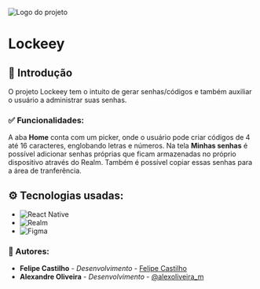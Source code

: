 ![Logo do projeto](https://i.imgur.com/8OJT7dd.png)

# Lockeey

## 📌 Introdução
O projeto Lockeey tem o intuito de gerar senhas/códigos e também auxiliar o usuário a administrar suas senhas.

### ✅ Funcionalidades:
A aba **Home** conta com um picker, onde o usuário pode criar códigos de 4 até 16 caracteres, englobando letras e números. Na tela **Minhas senhas** é possível adicionar senhas próprias que ficam armazenadas no próprio dispositivo através do Realm. Também é possível copiar essas senhas para a área de tranferência.                    

## ⚙️ Tecnologias usadas:
* ![React Native](https://img.shields.io/badge/react_native-%2320232a.svg?style=for-the-badge&logo=react&logoColor=%2361DAFB)
* ![Realm](https://img.shields.io/badge/Realm-39477F?style=for-the-badge&logo=realm&logoColor=white)
* ![Figma](https://img.shields.io/badge/figma-%23F24E1E.svg?style=for-the-badge&logo=figma&logoColor=white)

### 👤  Autores:

* **Felipe Castilho** - *Desenvolvimento* - [Felipe Castilho](https://github.com/FelCastilho)
* **Alexandre Oliveira** - *Desenvolvimento* - [@alexoliveira_m](https://www.instagram.com/alexoliveira_m/)
